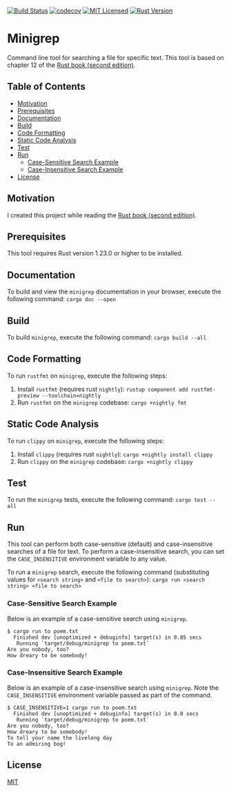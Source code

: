 [![Build Status](https://travis-ci.org/jeremy-miller/minigrep.svg?branch=master)](https://travis-ci.org/jeremy-miller/minigrep)
[![codecov](https://codecov.io/gh/jeremy-miller/minigrep/branch/master/graph/badge.svg)](https://codecov.io/gh/jeremy-miller/minigrep)
[![MIT Licensed](https://img.shields.io/badge/license-MIT-blue.svg)](https://github.com/jeremy-miller/minigrep/blob/master/LICENSE)
[![Rust Version](https://img.shields.io/badge/Rust-stable-blue.svg)]()

# Minigrep
Command line tool for searching a file for specific text.
This tool is based on chapter 12 of the
[Rust book (second edition)](https://doc.rust-lang.org/book/second-edition/ch12-00-an-io-project.html).

## Table of Contents
- [Motivation](#motivation)
- [Prerequisites](#prerequisites)
- [Documentation](#documentation)
- [Build](#build)
- [Code Formatting](#code-formatting)
- [Static Code Analysis](#static-code-analysis)
- [Test](#test)
- [Run](#run)
    - [Case-Sensitive Search Example](#case-sensitive-search-example)
    - [Case-Insensitive Search Example](#case-insensitive-search-example)
- [License](#license)

## Motivation
I created this project while reading the [Rust book (second edition)](https://doc.rust-lang.org/book/second-edition/).

## Prerequisites
This tool requires Rust version 1.23.0 or higher to be installed.

## Documentation
To build and view the `minigrep` documentation in your browser, execute the following command:
```cargo doc --open```

## Build
To build `minigrep`, execute the following command:
```cargo build --all```

## Code Formatting
To run `rustfmt` on `minigrep`, execute the following steps:

1. Install `rustfmt` (requires rust `nightly`): ```rustup component add rustfmt-preview --toolchain=nightly```
2. Run `rustfmt` on the `minigrep` codebase: ```cargo +nightly fmt```

## Static Code Analysis
To run `clippy` on `minigrep`, execute the following steps:

1. Install `clippy` (requires rust `nightly`): ```cargo +nightly install clippy```
2. Run `clippy` on the `minigrep` codebase: ```cargo +nightly clippy```

## Test
To run the `minigrep` tests, execute the following command:
```cargo test --all```

## Run
This tool can perform both case-sensitive (default) and case-insensitive searches of a file for text.
To perform a case-insensitive search, you can set the `CASE_INSENSITIVE` environment variable to any value.

To run a `minigrep` search, execute the following command (substituting values for `<search string>` and `<file to search>`):
```cargo run <search string> <file to search>```

### Case-Sensitive Search Example
Below is an example of a case-sensitive search using `minigrep`.
```
$ cargo run to poem.txt
  Finished dev [unoptimized + debuginfo] target(s) in 0.85 secs
   Running `target/debug/minigrep to poem.txt`
Are you nobody, too?
How dreary to be somebody!
```

### Case-Insensitive Search Example
Below is an example of a case-insensitive search using `minigrep`.
Note the `CASE_INSENSITIVE` environment variable passed as part of the command.
```
$ CASE_INSENSITIVE=1 cargo run to poem.txt 
  Finished dev [unoptimized + debuginfo] target(s) in 0.0 secs
   Running `target/debug/minigrep to poem.txt`
Are you nobody, too?
How dreary to be somebody!
To tell your name the livelong day
To an admiring bog!
```

## License
[MIT](https://github.com/jeremy-miller/minigrep/blob/master/LICENSE)
